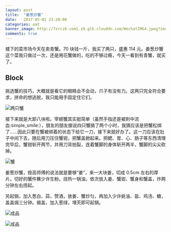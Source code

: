 ```yaml
---
layout: post
title:  "姜葱炒蟹"
date:   2017-05-01 23:20:00
categories: eat
banner_image: http://7xrci6.com1.z0.glb.clouddn.com/WechatIMG4.jpeg?imageMogr2/gravity/Center/crop/!2448x1000
comments: true
---
```


楼下的菜市场今天在卖青蟹。70 块钱一斤，我买了两只，盛惠 114 元。姜葱炒蟹这个菜我只做过一次，还是用花蟹做的，吃的不够过瘾，今天一看到有青蟹，就买了。

<!--more-->

## Block

挑选蟹的技巧，大概就是看它的眼睛会不会动，爪子有没有力。这两只完全符合要求，拼命的想逃脱，我只能用手固定住它们。

![两只蟹](http://7xrci6.com1.z0.glb.clouddn.com/WechatIMG5.jpeg)

接下来就是大卸八块啦。宰螃蟹其实挺简单（虽然手指还是被刺中流血:simple_smile:），朋友的朋友据说四只蟹搞了两个小时，我猜应该是把蟹松绑了……因此只要在蟹被绑着的状态下给它一刀，接下来就好办了。这一刀应该在肚子中间下去，随后用刀压住蟹钳，把蟹盖掀起来。把鳃、胃、心、肠子等东西清理完毕后，蟹钳斩开两节，并用刀背拍裂，连着蟹脚的身体斩开两半，蟹脚的尖尖砍掉。

![蟹](http://7xrci6.com1.z0.glb.clouddn.com/WechatIMG6.jpeg)

姜葱炒蟹，按高师傅的说法就是要够“姜”，来一大块姜，切成 0.5cm 左右的厚片。切好的蟹件蘸少许生粉。烧热一锅油，依次放入姜、蟹钳、蟹身和蟹盖，炸两分钟左右捞起。

另起锅，加入葱白、蒜，赞酒，放姜、蟹炒匀，再加入少许蚝油、盐、鸡汤、糖，盖盖焗三分钟。揭盖，加入葱绿，埋芡即可起锅。

![成品](http://7xrci6.com1.z0.glb.clouddn.com/WechatIMG8.jpeg)

![成品](http://7xrci6.com1.z0.glb.clouddn.com/WechatIMG1.jpeg)